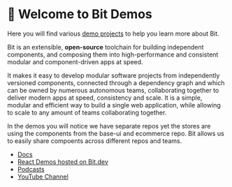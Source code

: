 # 👋 Welcome to Bit Demos

Here you will find various [demo projects](https://bit.dev/learn-bit-react/~scopes) to help you learn more about Bit. 

Bit is an extensible, **open-source** toolchain for building independent components, and composing them into high-performance and consistent modular and component-driven apps at speed.

It makes it easy to develop modular software projects from independently versioned components, connected through a dependency graph and which can be owned by numerous autonomous teams, collaborating together to deliver modern apps at speed, consistency and scale. It is a simple, modular and efficient way to build a single web application, while allowing to scale to any amount of teams collaborating together.

In the demos you will notice we have separate repos yet the stores are using the components from the base-ui and ecommerce repo. Bit allows us to easily share compoents across different repos and teams.

- [Docs](https://harmony-docs.bit.dev/)
- [React Demos hosted on Bit.dev](https://bit.dev/learn-bit-react/~scopes)
- [Podcasts](https://harmony-docs.bit.dev/resources/podcasts)
- [YouTube Channel](https://www.youtube.com/channel/UCuNkM3qIO79Q3-VrkcDiXfw)
